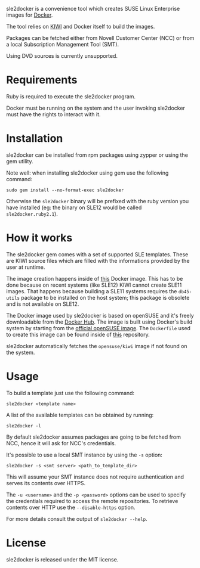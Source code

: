 sle2docker is a convenience tool which creates SUSE Linux Enterprise images for
[Docker](http://docker.com).

The tool relies on [KIWI](https://github.com/openSUSE/kiwi) and Docker itself
to build the images.

Packages can be fetched either from Novell Customer Center (NCC) or from a local
Subscription Management Tool (SMT).

Using DVD sources is currently unsupported.

# Requirements

Ruby is required to execute the sle2docker program.

Docker must be running on the system and the user invoking sle2docker must
have the rights to interact with it.

# Installation

sle2docker can be installed from rpm packages using zypper or using the
gem utility.

Note well: when installing sle2docker using gem use the following command:

```
sudo gem install --no-format-exec sle2docker
```

Otherwise the `sle2docker` binary will be prefixed with the ruby version you
have installed (eg: the binary on SLE12 would be called `sle2docker.ruby2.1`).

# How it works

The sle2docker gem comes with a set of supported SLE templates. These are KIWI
source files which are filled with the informations provided by the user at
runtime.

The image creation happens inside of
[this](https://registry.hub.docker.com/u/opensuse/kiwi/)
Docker image. This has to be done because on recent systems (like SLE12) KIWI
cannot create SLE11 images. That happens because building a SLE11 systems
requires the `db45-utils` package to be installed on the host system; this
package is obsolete and is not available on SLE12.

The Docker image used by sle2docker is based on openSUSE and it's freely
downloadable from the [Docker Hub](https://registry.hub.docker.com/). The image
is built using Docker's build system by starting from the
[official openSUSE image](https://registry.hub.docker.com/_/opensuse/).
The `Dockerfile` used to create this image can be found inside of
[this](https://github.com/openSUSE/docker-containers) repository.

sle2docker automatically fetches the `opensuse/kiwi` image if not found on the
system.

# Usage

To build a template just use the following command:

```
sle2docker <template name>
```

A list of the available templates can be obtained by running:

```
sle2docker -l
```

By default sle2docker assumes packages are going to be fetched from NCC, hence
it will ask for NCC's credentials.

It's possible to use a local SMT instance by using the `-s` option:

```
sle2docker -s <smt server> <path_to_template_dir>
```

This will assume your SMT instance does not require authentication and serves
its contents over HTTPS.

The `-u <username>` and the `-p <password>` options can be used to specify
the credentials required to access the remote repositories.
To retrieve contents over HTTP use the `--disable-https` option.

For more details consult the output of `sle2docker --help`.

# License

sle2docker is released under the MIT license.
